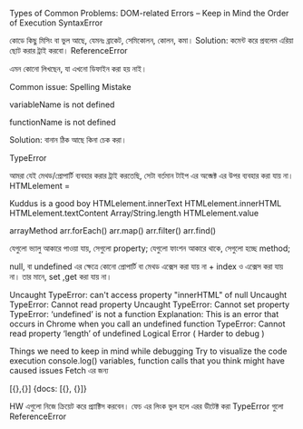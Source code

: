 Types of Common Problems:
DOM-related Errors – Keep in Mind the Order of Execution
SyntaxError

কোডে কিছু মিসিং বা ভুল আছে, যেমনঃ ব্রাকেট, সেমিকোলন, কোলন, কমা।
Solution: কমেন্ট করে প্রবলেম এরিয়া ছোট করার ট্রাই করবো।
ReferenceError

এমন কোনো লিখছেন, যা এখনো ডিফাইন করা হয় নাই।

Common issue: Spelling Mistake

variableName is not defined

functionName is not defined

Solution: বানান ঠিক আছে কিনা চেক করা।

TypeError

আমরা যেই মেথড/প্রোপার্টি ব্যবহার করার ট্রাই করতেছি, সেটা বর্তমান টাইপ এর অব্জেক্ট এর উপর ব্যবহার করা যায় না।
HTMLelement =

Kuddus is a good boy
HTMLelement.innerText HTMLelement.innerHTML HTMLelement.textContent Array/String.length HTMLelement.value

arrayMethod arr.forEach() arr.map() arr.filter() arr.find()

যেগুলো ভ্যালু আকারে পাওয়া যায়, সেগুলো property; যেগুলো ফাংশন আকারে থাকে, সেগুলো হচ্ছে method;

null, বা undefined এর ক্ষেত্রে কোনো প্রোপার্টি বা মেথড এক্সেস করা যায় না + index ও এক্সেস করা যায় না। তার মানে, set ,get করা যায় না।

Uncaught TypeError: can't access property "innerHTML" of null
Uncaught TypeError: Cannot read property
Uncaught TypeError: Cannot set property
TypeError: ‘undefined’ is not a function Explanation: This is an error that occurs in Chrome when you call an undefined function
TypeError: Cannot read property ‘length’ of undefined
Logical Error ( Harder to debug )

Things we need to keep in mind while debugging
Try to visualize the code execution
console.log() variables, function calls that you think might have caused issues
Fetch এর জন্য

[{},{}] {docs: [{}, {}]}

HW এগুলো নিজে ক্রিয়েট করে প্র্যাক্টিস করবেন। ফেচ এর লিংক ভুল হলে এরর ডীটেক্ট করা TypeError গুলো ReferenceError